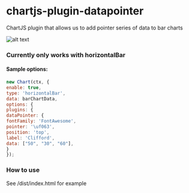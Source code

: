 # chartjs-plugin-datapointer
ChartJS plugin that allows us to add pointer series of data to bar charts

![alt text](https://github.com/scotthsieh0503/chartjs-plugin-datapointer/blob/master/example.png)

### Currently only works with horizontalBar
#### Sample options:

```javascript
new Chart(ctx, {
enable: true,
type: 'horizontalBar',
data: barChartData,
options: {
plugins: {
dataPointer: {
fontFamily: 'FontAwesome',
pointer: '\uf063',
position: 'top',
label: 'Clifford',
data: ["50", "30", "60"],
}
});
```


### How to use
See /dist/index.html for example
